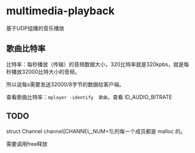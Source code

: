 # multimedia-playback

基于UDP组播的音乐播放

## 歌曲比特率

比特率：每秒播放（传输）的音频数据大小，320比特率就是320kpbs，就是每秒播放32000比特大小的音频。

所以说每s需要发送32000/8字节的数据给客户端。

查看歌曲比特率：`mplayer -identify  歌曲`，查看 ID_AUDIO_BITRATE

## TODO

struct Channel channel[CHANNEL_NUM+1];的每一个成员都是 malloc 的。

需要调用free释放
